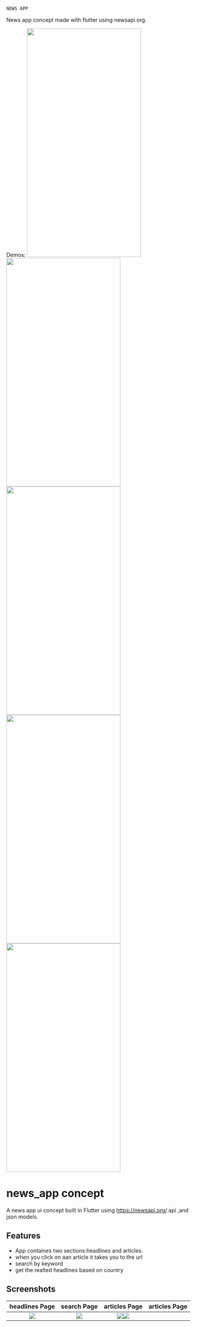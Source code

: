                                                                            NEWS APP

News app concept made with flutter using newsapi.org.

Demos:
<img src="https://user-images.githubusercontent.com/56259590/194857466-265b7f0f-d99f-4a91-9356-1c9b5c537b3e.jpg" width="300" height="600">
<img src="https://user-images.githubusercontent.com/56259590/194857512-96f9c5b8-718a-4213-9cf2-d294894bc291.jpg" width="300" height="600">
<img src="https://user-images.githubusercontent.com/56259590/194857548-496fcc77-8352-45b1-b409-3ac9b199bf0d.jpg" width="300" height="600">
<img src="https://user-images.githubusercontent.com/56259590/194857486-a2ba209c-1373-4ee9-bd37-07d69ed87fea.jpg" width="300" height="600">
<img src="https://user-images.githubusercontent.com/56259590/194857532-1c5f60b8-6fc0-4267-86b1-46dd260e9ce5.jpg" width="300" height="600">


# news_app concept
A news app  ui concept built in Flutter using https://newsapi.org/ api ,and json models.

## Features
* App containes two sections:headlines and articles.
* when you click on aan article it takes you to the url
* search by keyword
* get the realted headlines based on country 

## Screenshots

headlines Page             |  search Page              | articles Page             | articles Page             
:-------------------------:|:-------------------------:|:-------------------------:|:-------------------------:
![](https://user-images.githubusercontent.com/56259590/194857466-265b7f0f-d99f-4a91-9356-1c9b5c537b3e.jpg)|![](https://user-images.githubusercontent.com/56259590/194857512-96f9c5b8-718a-4213-9cf2-d294894bc291.jpg)|![](https://user-images.githubusercontent.com/56259590/194857548-496fcc77-8352-45b1-b409-3ac9b199bf0d.jpg)![](https://user-images.githubusercontent.com/56259590/194857486-a2ba209c-1373-4ee9-bd37-07d69ed87fea.jpg)|


